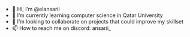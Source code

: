 - 👋 Hi, I’m @elansarii
- 🌱 I’m currently learning computer science in Qatar University
- 💞️ I’m looking to collaborate on projects that could improve my skillset
- 📫 How to reach me on discord: ansarii_

<!---
elansarii/elansarii is a ✨ special ✨ repository because its `README.md` (this file) appears on your GitHub profile.
You can click the Preview link to take a look at your changes.
--->
